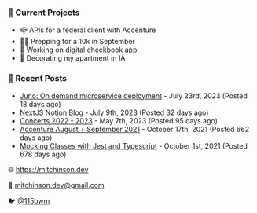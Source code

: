 ### 📌 Current Projects
- 📪 APIs for a federal client with Accenture
- 🏃🏼 Prepping for a 10k in September
- 🤑 Working on digital checkbook app
- 🏡 Decorating my apartment in IA

### 📝 Recent Posts

- [Juno: On demand microservice deployment](https://blog.mitchinson.dev/juno) - July 23rd, 2023 (Posted 18 days ago)
- [NextJS Notion Blog](https://blog.mitchinson.dev/blog-2023) - July 9th, 2023 (Posted 32 days ago)
- [Concerts 2022 - 2023](https://blog.mitchinson.dev/concerts-2023) - May 7th, 2023 (Posted 95 days ago)
- [Accenture August + September 2021](https://blog.mitchinson.dev/pillar/aug-sep-21) - October 17th, 2021 (Posted 662 days ago)
- [Mocking Classes with Jest and Typescript](https://blog.mitchinson.dev/jest-typescript-mocks) - October 1st, 2021 (Posted 678 days ago)

🌐 https://mitchinson.dev

💌 mitchinson.dev@gmail.com

🐦 [@115bwm](https://twitter.com/115bwm)
